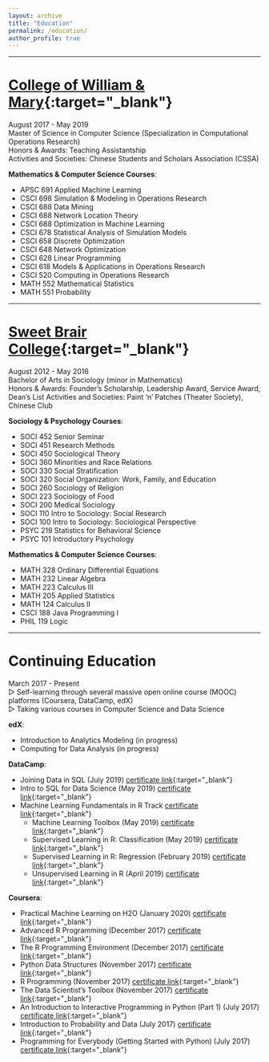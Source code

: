 ```yaml
---
layout: archive
title: "Education"
permalink: /education/
author_profile: true
---
```


---

[College of William & Mary](http://www.wm.edu){:target="_blank"}
======
August 2017 - May 2019  
Master of Science in Computer Science (Specialization in Computational Operations Research)  
Honors & Awards: Teaching Assistantship  
Activities and Societies: Chinese Students and Scholars Association (CSSA)

**Mathematics & Computer Science Courses**: 
- APSC 691 Applied Machine Learning
- CSCI 698 Simulation & Modeling in Operations Research
- CSCI 688 Data Mining
- CSCI 688 Network Location Theory
- CSCI 688 Optimization in Machine Learning 
- CSCI 678 Statistical Analysis of Simulation Models
- CSCI 658 Discrete Optimization 
- CSCI 648 Network Optimization 
- CSCI 628 Linear Programming 
- CSCI 618 Models & Applications in Operations Research 
- CSCI 520 Computing in Operations Research 
- MATH 552 Mathematical Statistics 
- MATH 551 Probability

---

[Sweet Brair College](http://www.sbc.edu){:target="_blank"}
======
August 2012 - May 2016  
Bachelor of Arts in Sociology (minor in Mathematics)   
Honors & Awards: Founder’s Scholarship, Leadership Award, Service Award, Dean’s List
Activities and Societies: Paint ‘n’ Patches (Theater Society), Chinese Club  


**Sociology & Psychology Courses**: 
- SOCI 452 Senior Seminar 
- SOCI 451 Research Methods 
- SOCI 450 Sociological Theory 
- SOCI 360 Minorities and Race Relations 
- SOCI 330 Social Stratification 
- SOCI 320 Social Organization: Work, Family, and Education 
- SOCI 260 Sociology of Religion 
- SOCI 223 Sociology of Food 
- SOCI 200 Medical Sociology 
- SOCI 110 Intro to Sociology: Social Research 
- SOCI 100 Intro to Sociology: Sociological Perspective 
- PSYC 219 Statistics for Behavioral Science 
- PSYC 101 Introductory Psychology 

**Mathematics & Computer Science Courses**: 
- MATH 328 Ordinary Differential Equations 
- MATH 232 Linear Algebra 
- MATH 223 Calculus III 
- MATH 205 Applied Statistics 
- MATH 124 Calculus II 
- CSCI 188 Java Programming I 
- PHIL 119 Logic 

---

Continuing Education
======
March 2017 - Present  
▷ Self-learning through several massive open online course (MOOC) platforms (Coursera, DataCamp, edX)  
▷ Taking various courses in Computer Science and Data Science 
  
**edX**: 
- Introduction to Analytics Modeling (in progress)  
- Computing for Data Analysis (in progress)  

**DataCamp**: 
- Joining Data in SQL (July 2019) [certificate link](https://www.datacamp.com/statement-of-accomplishment/course/966173f17c4fe9b21d282604bdceafdc769ab751){:target="_blank"}
- Intro to SQL for Data Science (May 2019) [certificate link](https://www.datacamp.com/statement-of-accomplishment/course/8673be852faf03b428370ffca806c13996851845){:target="_blank"}
- Machine Learning Fundamentals in R Track [certificate link](https://www.datacamp.com/statement-of-accomplishment/track/72ae99b3e79c7d8d79c25307ac21bbb324e8e1ca){:target="_blank"}   
	- Machine Learning Toolbox (May 2019) [certificate link](https://www.datacamp.com/statement-of-accomplishment/course/8c97969a8ca58476961fb264267e951c788ba90f){:target="_blank"}  
	- Supervised Learning in R: Classification (May 2019) [certificate link](https://www.datacamp.com/statement-of-accomplishment/course/5b95e111fb1b18a532faadd50b806d56f4f00a0b){:target="_blank"}  			  
	- Supervised Learning in R: Regression (February 2019) [certificate link](https://www.datacamp.com/statement-of-accomplishment/course/00d01cc39bd7ecc082630fce3e01dc8a03041183){:target="_blank"}  
	- Unsupervised Learning in R (April 2019) [certificate link](https://www.datacamp.com/statement-of-accomplishment/course/0dfe230739e5d0819d0a977af24e3ae7633a22e5){:target="_blank"}   
	
**Coursera**: 
- Practical Machine Learning on H2O (January 2020) [certificate link](https://www.coursera.org/account/accomplishments/records/Y5VDKPEF8S2F){:target="_blank"}  
- Advanced R Programming (December 2017) [certificate link](https://www.coursera.org/account/accomplishments/records/KAJT6AQUVH5E){:target="_blank"} 
- The R Programming Environment (December 2017) [certificate link](https://www.coursera.org/account/accomplishments/records/J7AM92J6ELBF){:target="_blank"} 
- Python Data Structures (November 2017) [certificate link](https://www.coursera.org/account/accomplishments/records/BUDYB372LPUQ){:target="_blank"}
- R Programming (November 2017) [certificate link](https://www.coursera.org/account/accomplishments/records/77FEUCLHM7N3){:target="_blank"}  
- The Data Scientist’s Toolbox (November 2017) [certificate link](https://www.coursera.org/account/accomplishments/records/C5MS6WN3NPQ4){:target="_blank"} 
- An Introduction to Interactive Programming in Python (Part 1) (July 2017) [certificate link](https://www.coursera.org/account/accomplishments/records/ZGA34GNXE3SE){:target="_blank"}  
- Introduction to Probability and Data (July 2017) [certificate link](https://www.coursera.org/account/accomplishments/records/NSECHXS8GKE5){:target="_blank"}  
- Programming for Everybody (Getting Started with Python) (July 2017) [certificate link](https://www.coursera.org/account/accomplishments/records/6KZPLTC3CQUQ){:target="_blank"}  
